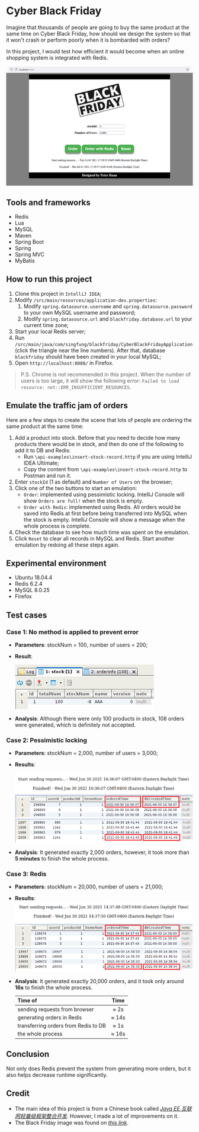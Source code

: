 # Cyber Black Friday
Imagine that thousands of people are going to buy the same product at the same time on Cyber Black Friday, how should we design the system so that it won't crash or perform poorly when it is bombarded with orders?

In this project, I would test how efficient it would become when an online shopping system is integrated with Redis.

![](images/interface.png)

## Tools and frameworks
* Redis
* Lua
* MySQL
* Maven
* Spring Boot
* Spring
* Spring MVC
* MyBatis

## How to run this project
1. Clone this project in `IntelliJ IDEA`;
2. Modify `/src/main/resources/application-dev.properties`:
    1. Modify `spring.datasource.username` and `spring.datasource.password` to your own MySQL username and password; 
    2. Modify `spring.datasource.url` and `blackfriday.database.url` to your current time zone;
3. Start your local Redis server;
4. Run `/src/main/java/com/singfung/blackfriday/CyberBlackFridayApplication`(click the triangle near the line numbers). After that, database `blackfriday` should have been created in your local MySQL;
5. Open `http://localhost:8080/` in Firefox. 

> P.S. Chrome is not recommended in this project. When the number of users is too large, it will show the following error: `Failed to load resource: net::ERR_INSUFFICIENT_RESOURCES`.

## Emulate the traffic jam of orders
Here are a few steps to create the scene that lots of people are ordering the same product at the same time:
1. Add a product into stock. Before that you need to decide how many products there would be in stock, and then do one of the following to add it to DB and Redis:
    * Run `\api-examples\insert-stock-record.http` if you are using IntelliJ IDEA Ultimate;
    * Copy the content from `\api-examples\insert-stock-record.http` to Postman and run it.
2. Enter `stockId` (1 as default) and `Number of Users` on the browser;
3. Click one of the two buttons to start an emulation:
    * `Order`: implemented using pessimistic locking. IntelliJ Console will show `Orders are full!` when the stock is empty.
    * `Order with Redis`: implemented using Redis. All orders would be saved into Redis at first before being transferred into MySQL when the stock is empty. IntelliJ Console will show a message when the whole process is complete.
4. Check the database to see how much time was spent on the emulation.
5. Click `Reset` to clear all records in MySQL and Redis. Start another emulation by redoing all these steps again.

## Experimental environment 
* Ubuntu 18.04.4
* Redis 6.2.4
* MySQL 8.0.25
* Firefox

## Test cases
### Case 1: No method is applied to prevent error

* __Parameters__: stockNum = 100, number of users = 200;
* __Result__:

    ![](images/error.png)

* __Analysis__: Although there were only 100 products in stock, 108 orders were generated, which is definitely not accepted.

### Case 2: Pessimistic locking

* __Parameters__: stockNum = 2,000, number of users = 3,000;
* __Results__:

    ![](images/plock-1.png)
    ![](images/plock-2.png)
    ![](images/plock-3.png)

* __Analysis__: It generated exactly 2,000 orders, however, it took more than __5 minutes__ to finish the whole process.

### Case 3: Redis

* __Parameters__: stockNum = 20,000, number of users = 21,000;
* __Results__:
![](images/redis-1.png)
![](images/redis-2.png)
![](images/redis-3.png)

* __Analysis__: It generated exactly 20,000 orders, and it took only around __16s__ to finish the whole process.

   | Time of                                 | Time           |
   | :---                                    |     :---:      |
   | sending requests from browser           | ≈ 2s           |
   | generating orders in Redis              | ≈ 14s          |
   | transferring orders from Redis to DB    | ≈ 1s           |
   | the whole process                       | ≈ 16s          |

## Conclusion
Not only does Redis prevent the system from generating more orders, but it also helps decrease runtime significantly.

## Credit
* The main idea of this project is from a Chinese book called [*Java EE 互联网轻量级框架整合开发*](http://www.broadview.com.cn/book/80). However, I made a lot of improvements on it.
* The Black Friday image was found on [_this link_](https://scx2.b-cdn.net/gfx/news/hires/2017/blackfriday.jpg).
